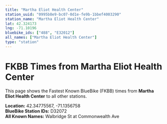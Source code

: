 ```yaml
---
title: "Martha Eliot Health Center"
station_uuid: "0995b8e9-bc07-0d1e-fe9b-1bbef4003290"
station_name: "Martha Eliot Health Center"
lat: 42.324173
lng: -71.10196
bluebike_ids: ["488", "E32012"]
all_names: ["Martha Eliot Health Center"]
type: "station"
---
```


# FKBB Times from Martha Eliot Health Center

This page shows the Fastest Known BlueBike (FKBB) times from **Martha Eliot Health Center** to all other stations.

**Location:** 42.34775567, -71.1356758  
**BlueBike Station IDs:** D32072  
**All Known Names:** Walbridge St at Commonwealth Ave

